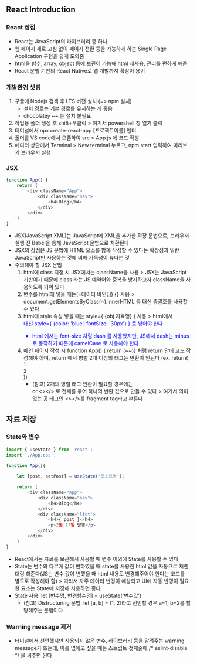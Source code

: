 ## React Introduction
### React 장점
- React는 JavaScript의 라이브러리 중 하나
- 웹 페이지 새로 고침 없이 페이지 전환 등을 가능하게 하는 Single Page Application 구현을 쉽게 도와줌
- html을 함수, array, object 등에 보관이 가능해 html 재사용, 관리를 편하게 해줌
- React 문법 기반의 React Native로 앱 개발까지 확장이 용이

### 개발환경 셋팅
1. 구글에 Nodejs 검색 후 LTS 버전 설치 (=> npm 설치)
    - 설치 경로는 기본 경로를 유지하는 게 좋음
    - chocolatey ~~ 는 설치 불필요
2. 작업용 폴더 생성 후 shift+우클릭 > 여기서 powershell 창 열기 클릭
3. 터미널에서 npx create-react-app [프로젝트이름] 엔터
4. 폴더를 VS code에서 오픈하여 src > App.js 에 코드 작성
5. 에디터 상단에서 Terminal > New terminal 누르고, npm start 입력하여 미리보기 브라우저 실행

### JSX
```js
function App() {
    return (
        <div className="App">
            <div className="nav">
                <h4>Blog</h4>
            </div>
        </div>
    )
}
```
- JSX(JavaScript XML)는 JavaScript에 XML을 추가한 확장 문법으로, 브라우저 실행 전 Babel을 통해 JavaScript 문법으로 치환된다
- JSX의 장점은 JS 문법에 HTML 요소를 함꼐 작성할 수 있다는 확장성과 일반 JavaScript만 사용하는 것에 비해 가독성이 높다는 것
- 주의해야 할 JSX 문법
    1. html에 class 지정 시 JSX에서는 className을 사용 > JSX는 JavaScript 기반이기 때문에 class 라는 JS 예약어와 중복을 방지하고자 className을 사용하도록 되어 있다
    2. 변수를 html에 넣을 때는(=데이터 바인딩) {} 사용 > document.getElementsByClass(~).innerHTML 등 대신 중괄호를 사용할 수 있다
    3. html에 style 속성 넣을 때는 style={ {obj 자료형} } 사용 > html에서 <div style="color: blue"> 대신 style={ {color: 'blue', fontSize: '30px'} } 로 넣어야 한다
        - html 에서는 font-size 처럼 dash 를 사용했지만, JS에서 dash는 minus로 동작하기 때문에 camelCase 로 사용해야 한다
    4. 메인 페이지 작성 시 function App() { return (~~)} 처럼 return 안에 코드 작성해야 하며, return 에서 병렬 2개 이상의 태그는 반환이 안된다 (ex. return(<div>1</div> <div>2</div>))
        - (참고) 2개의 병렬 태그 반환이 필요할 경우에는 <div></div> or <></> 로 전체를 묶어 하나의 반환 값으로 만들 수 있다 > 여기서 의미 없는 공 태그인 <></>를 fragment tag라고 부른다

## 자료 저장
### State와 변수
```js
import { useState } from 'react';
import './App.css';

function App(){
    
    let [post, setPost] = useState('포스트명');

    return (
        <div className="App">
            <div className="nav">
                <h4>Blog</h4>
            </div>
            <div className="list">
                <h4>{ post }</h4>
                <p>2월 17일 발행</p>
            </div>
        </div>
    )
}
```
- React에서는 자료를 보관해서 사용할 때 변수 이외에 State를 사용할 수 있다
- State는 변수와 다르게 값이 변하였을 때 state를 사용한 html 값을 자동으로 재렌더링 해준다(JS는 변수 값이 변했을 때 html 내용도 변경해주어야 한다는 코드를 별도로 작성해야 함) > 따라서 자주 데이터 변경이 예상되고 UI에 자동 반영이 필요한 요소는 State에 저장해 사용하면 좋다
- State 사용: let [변수명, 변경함수명] = useState('변수값')
    - (참고) Distructuring 문법: let [a, b] = [1, 2]라고 선언할 경우 a=1, b=2를 할당해주는 문법이다


### Warning message 제거
- 터미널에서 선언했지만 사용되지 않은 변수, 라이브러리 등을 알려주는 warning message가 뜨는데, 이를 없애고 싶을 때는 스트립트 첫째줄에 /* eslint-disable */ 을 써주면 된다

